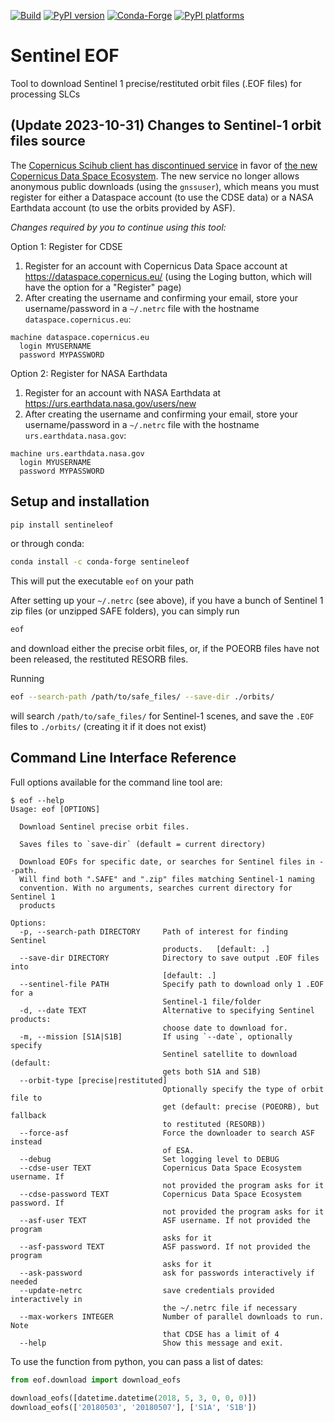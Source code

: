 [![Build](https://github.com/scottstanie/sentineleof/actions/workflows/ci.yml/badge.svg)](https://github.com/scottstanie/sentineleof/actions/workflows/ci.yml)
[![PyPI version][pypi-version]][pypi-link]
[![Conda-Forge][conda-badge]][conda-link]
[![PyPI platforms][pypi-platforms]][pypi-link]

<!-- prettier-ignore-start -->
[conda-badge]:              https://img.shields.io/conda/vn/conda-forge/sentineleof
[conda-link]:               https://github.com/conda-forge/sentineleof-feedstock
[pypi-link]:                https://pypi.org/project/sentineleof/
[pypi-platforms]:           https://img.shields.io/pypi/pyversions/sentineleof
[pypi-version]:             https://img.shields.io/pypi/v/sentineleof
<!-- prettier-ignore-end -->

# Sentinel EOF

Tool to download Sentinel 1 precise/restituted orbit files (.EOF files) for processing SLCs

## (Update 2023-10-31) Changes to Sentinel-1 orbit files source

The [Copernicus Scihub client has discontinued service](https://scihub.copernicus.eu/) in favor of [the new Copernicus Data Space Ecosystem](https://dataspace.copernicus.eu/). The new service no longer allows anonymous public downloads (using the `gnssuser`), which means you must register for either a Dataspace account (to use the CDSE data) or a NASA Earthdata account (to use the orbits provided by ASF).

*Changes required by you to continue using this tool:*

Option 1: Register for CDSE

1. Register for an account with Copernicus Data Space account at https://dataspace.copernicus.eu/ (using the Loging button, which will have the option for a "Register" page)
2. After creating the username and confirming your email, store your username/password in a `~/.netrc` file with the hostname `dataspace.copernicus.eu`:
```
machine dataspace.copernicus.eu
  login MYUSERNAME
  password MYPASSWORD
```

Option 2: Register for NASA Earthdata

1. Register for an account with NASA Earthdata at https://urs.earthdata.nasa.gov/users/new
2. After creating the username and confirming your email, store your username/password in a `~/.netrc` file with the hostname `urs.earthdata.nasa.gov`:
```
machine urs.earthdata.nasa.gov
  login MYUSERNAME
  password MYPASSWORD
```

## Setup and installation

```bash
pip install sentineleof
```

or through conda:

```bash
conda install -c conda-forge sentineleof
```

This will put the executable `eof` on your path

After setting up your `~/.netrc` (see above), if you have a bunch of Sentinel 1 zip files (or unzipped SAFE folders), you can simply run

```bash
eof
```
and download either the precise orbit files, or, if the POEORB files have not been released, the restituted RESORB files.

Running
```bash
eof --search-path /path/to/safe_files/ --save-dir ./orbits/
```
will search `/path/to/safe_files/` for Sentinel-1 scenes, and save the `.EOF` files to `./orbits/` (creating it if it does not exist)


## Command Line Interface Reference

Full options available for the command line tool are:

```
$ eof --help
Usage: eof [OPTIONS]

  Download Sentinel precise orbit files.

  Saves files to `save-dir` (default = current directory)

  Download EOFs for specific date, or searches for Sentinel files in --path.
  Will find both ".SAFE" and ".zip" files matching Sentinel-1 naming
  convention. With no arguments, searches current directory for Sentinel 1
  products

Options:
  -p, --search-path DIRECTORY     Path of interest for finding Sentinel
                                  products.   [default: .]
  --save-dir DIRECTORY            Directory to save output .EOF files into
                                  [default: .]
  --sentinel-file PATH            Specify path to download only 1 .EOF for a
                                  Sentinel-1 file/folder
  -d, --date TEXT                 Alternative to specifying Sentinel products:
                                  choose date to download for.
  -m, --mission [S1A|S1B]         If using `--date`, optionally specify
                                  Sentinel satellite to download (default:
                                  gets both S1A and S1B)
  --orbit-type [precise|restituted]
                                  Optionally specify the type of orbit file to
                                  get (default: precise (POEORB), but fallback
                                  to restituted (RESORB))
  --force-asf                     Force the downloader to search ASF instead
                                  of ESA.
  --debug                         Set logging level to DEBUG
  --cdse-user TEXT                Copernicus Data Space Ecosystem username. If
                                  not provided the program asks for it
  --cdse-password TEXT            Copernicus Data Space Ecosystem password. If
                                  not provided the program asks for it
  --asf-user TEXT                 ASF username. If not provided the program
                                  asks for it
  --asf-password TEXT             ASF password. If not provided the program
                                  asks for it
  --ask-password                  ask for passwords interactively if needed
  --update-netrc                  save credentials provided interactively in
                                  the ~/.netrc file if necessary
  --max-workers INTEGER           Number of parallel downloads to run. Note
                                  that CDSE has a limit of 4
  --help                          Show this message and exit.
```

To use the function from python, you can pass a list of dates:

```python
from eof.download import download_eofs

download_eofs([datetime.datetime(2018, 5, 3, 0, 0, 0)])
download_eofs(['20180503', '20180507'], ['S1A', 'S1B'])
```
